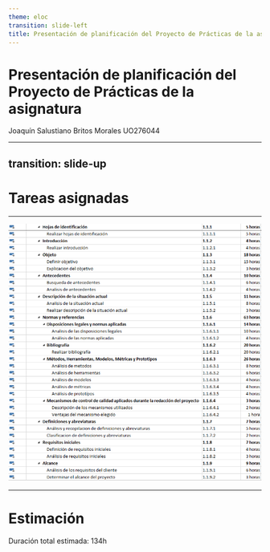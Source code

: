 ```yaml
---
theme: eloc
transition: slide-left
title: Presentación de planificación del Proyecto de Prácticas de la asignatura
---
```


# Presentación de planificación del Proyecto de Prácticas de la asignatura

Joaquín Salustiano Britos Morales UO276044


---
transition: slide-up
---

# Tareas asignadas

---

<img border="rounded" src="/media/foto_project.png">

---

# Estimación 

Duración total estimada: 134h
